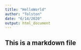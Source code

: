 ```yaml
---
title: "HelloWorld"
author: "Tolston"
date: "6/14/2020"
output: html_document
---
```


## This is a markdown file

